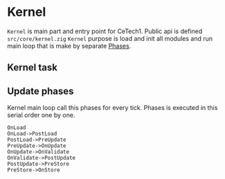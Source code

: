 # Kernel

`Kernel` is main part and entry point for CeTech1. Public api is defined `src/core/kernel.zig`
`Kernel` purpose is load and init all modules and run main loop that is make by separate [Phases](#update-phases).

## Kernel task

## Update phases

Kernel main loop call this phases for every tick.
Phases is executed in this serial order one by one.

```d2
OnLoad
OnLoad->PostLoad
PostLoad->PreUpdate
PreUpdate->OnUpdate
OnUpdate->OnValidate
OnValidate->PostUpdate
PostUpdate->PreStore
PreStore->OnStore
```
